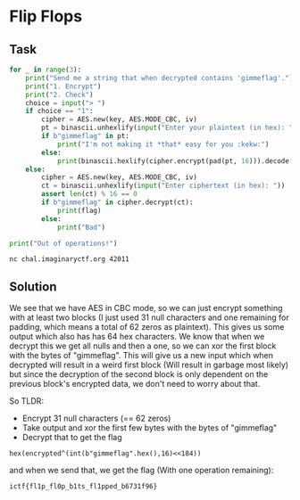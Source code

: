 # Flip Flops

## Task

```python
for _ in range(3):
	print("Send me a string that when decrypted contains 'gimmeflag'.")
	print("1. Encrypt")
	print("2. Check")
	choice = input("> ")
	if choice == "1":
		cipher = AES.new(key, AES.MODE_CBC, iv)
		pt = binascii.unhexlify(input("Enter your plaintext (in hex): "))
		if b"gimmeflag" in pt:
			print("I'm not making it *that* easy for you :kekw:")
		else:
			print(binascii.hexlify(cipher.encrypt(pad(pt, 16))).decode())
	else:
		cipher = AES.new(key, AES.MODE_CBC, iv)
		ct = binascii.unhexlify(input("Enter ciphertext (in hex): "))
		assert len(ct) % 16 == 0
		if b"gimmeflag" in cipher.decrypt(ct):
			print(flag)
		else:
			print("Bad")

print("Out of operations!")
```

`nc chal.imaginaryctf.org 42011`

## Solution

We see that we have AES in CBC mode, so we can just
encrypt something with at least two blocks (I just used 
31 null characters and one remaining for padding, 
which means a total of 62 zeros as plaintext). This gives
us some output which also has has 64 hex characters. We know
that when we decrypt this we get all nulls and then a one,
so we can xor the first block with the bytes of "gimmeflag".
This will give us a new input which when decrypted will result in
a weird first block (Will result in garbage most likely) but since
the decryption of the second block is only dependent on the previous
block's encrypted data, we don't need to worry about that.

So TLDR:
* Encrypt 31 null characters (== 62 zeros)
* Take output and xor the first few bytes with the bytes of "gimmeflag"
* Decrypt that to get the flag

`hex(encrypted^(int(b"gimmeflag".hex(),16)<<184))`

and when we send that, we get the flag (With one operation remaining):

`ictf{fl1p_fl0p_b1ts_fl1pped_b6731f96}`

